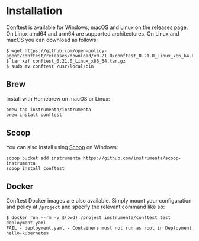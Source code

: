# Installation

Conftest is available for Windows, macOS and Linux on the [releases page](https://github.com/open-policy-agent/conftest/releases). On Linux amd64 and arm64 are supported architectures. On Linux and macOS you can download as follows:

```console
$ wget https://github.com/open-policy-agent/conftest/releases/download/v0.21.0/conftest_0.21.0_Linux_x86_64.tar.gz
$ tar xzf conftest_0.21.0_Linux_x86_64.tar.gz
$ sudo mv conftest /usr/local/bin
```

## Brew

Install with Homebrew on macOS or Linux:

```console
brew tap instrumenta/instrumenta
brew install conftest
```

## Scoop

You can also install using [Scoop](https://scoop.sh/) on Windows:

```console
scoop bucket add instrumenta https://github.com/instrumenta/scoop-instrumenta
scoop install conftest
```

## Docker

Conftest Docker images are also available. Simply mount your configuration and policy at `/project` and specify the relevant command like so:

```console
$ docker run --rm -v $(pwd):/project instrumenta/conftest test deployment.yaml
FAIL - deployment.yaml - Containers must not run as root in Deployment hello-kubernetes
```
